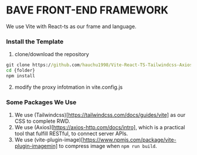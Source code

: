 # BAVE FRONT-END FRAMEWORK

We use Vite with React-ts as our frame and language.

### Install the Template

1. clone/download the repository
```cmd
git clone https://github.com/hauchu1998/Vite-React-TS-Tailwindcss-Axios.git
cd {folder}
npm install
```
2. modify the proxy infotmation in vite.config.js


### Some Packages We Use
1. We use (Tailwindcss)[https://tailwindcss.com/docs/guides/vite] as our CSS to complete RWD.
2. We use (Axios)[https://axios-http.com/docs/intro], which is a practical tool that fulfill RESTful, to connect server APIs.
3. We use (vite-plugin-image)[https://www.npmjs.com/package/vite-plugin-imagemin] to compress image when  `npm run build`.

